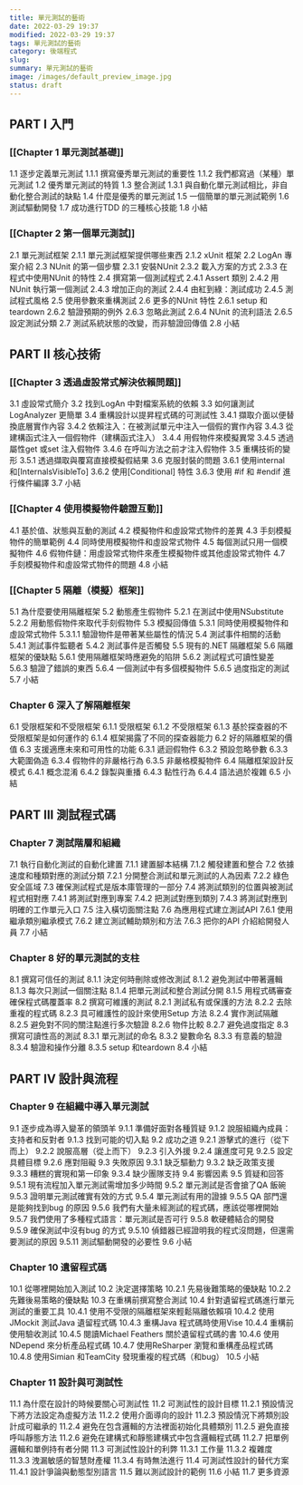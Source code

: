 ```yaml
---
title: 單元測試的藝術
date: 2022-03-29 19:37
modified: 2022-03-29 19:37
tags: 單元測試的藝術
category: 後端程式
slug:
summary: 單元測試的藝術
image: /images/default_preview_image.jpg
status: draft
---
```


## PART I 入門

### [[Chapter 1 單元測試基礎]]
1.1 逐步定義單元測試
1.1.1 撰寫優秀單元測試的重要性
1.1.2 我們都寫過（某種）單元測試
1.2 優秀單元測試的特質
1.3 整合測試
1.3.1 與自動化單元測試相比，非自動化整合測試的缺點
1.4 什麼是優秀的單元測試
1.5 一個簡單的單元測試範例
1.6 測試驅動開發
1.7 成功進行TDD 的三種核心技能
1.8 小結

### [[Chapter 2 第一個單元測試]]
2.1 單元測試框架
2.1.1 單元測試框架提供哪些東西
2.1.2 xUnit 框架
2.2 LogAn 專案介紹
2.3 NUnit 的第一個步驟
2.3.1 安裝NUnit
2.3.2 載入方案的方式
2.3.3 在程式中使用NUnit 的特性
2.4 撰寫第一個測試程式
2.4.1 Assert 類別
2.4.2 用NUnit 執行第一個測試
2.4.3 增加正向的測試
2.4.4 由紅到綠：測試成功
2.4.5 測試程式風格
2.5 使用參數來重構測試
2.6 更多的NUnit 特性
2.6.1 setup 和teardown
2.6.2 驗證預期的例外
2.6.3 忽略此測試
2.6.4 NUnit 的流利語法
2.6.5 設定測試分類
2.7 測試系統狀態的改變，而非驗證回傳值
2.8 小結

## PART II 核心技術

### [[Chapter 3 透過虛設常式解決依賴問題]]
3.1 虛設常式簡介
3.2 找到LogAn 中對檔案系統的依賴
3.3 如何讓測試LogAnalyzer 更簡單
3.4 重構設計以提昇程式碼的可測試性
3.4.1 擷取介面以便替換底層實作內容
3.4.2 依賴注入：在被測試單元中注入一個假的實作內容
3.4.3 從建構函式注入一個假物件（建構函式注入）
3.4.4 用假物件來模擬異常
3.4.5 透過屬性get 或set 注入假物件
3.4.6 在呼叫方法之前才注入假物件
3.5 重構技術的變形
3.5.1 透過擷取與覆寫直接模擬假結果
3.6 克服封裝的問題
3.6.1 使用internal 和[InternalsVisibleTo]
3.6.2 使用[Conditional] 特性
3.6.3 使用 #if 和 #endif 進行條件編譯
3.7 小結

### [[Chapter 4 使用模擬物件驗證互動]]
4.1 基於值、狀態與互動的測試
4.2 模擬物件和虛設常式物件的差異
4.3 手刻模擬物件的簡單範例
4.4 同時使用模擬物件和虛設常式物件
4.5 每個測試只用一個模擬物件
4.6 假物件鏈：用虛設常式物件來產生模擬物件或其他虛設常式物件
4.7 手刻模擬物件和虛設常式物件的問題
4.8 小結

### [[Chapter 5 隔離（模擬）框架]]
5.1 為什麼要使用隔離框架
5.2 動態產生假物件
5.2.1 在測試中使用NSubstitute
5.2.2 用動態假物件來取代手刻假物件
5.3 模擬回傳值
5.3.1 同時使用模擬物件和虛設常式物件
5.3.1.1 驗證物件是帶著某些屬性的情況
5.4 測試事件相關的活動
5.4.1 測試事件監聽者
5.4.2 測試事件是否觸發
5.5 現有的.NET 隔離框架
5.6 隔離框架的優缺點
5.6.1 使用隔離框架時應避免的陷阱
5.6.2 測試程式可讀性變差
5.6.3 驗證了錯誤的東西
5.6.4 一個測試中有多個模擬物件
5.6.5 過度指定的測試
5.7 小結

### Chapter 6 深入了解隔離框架
6.1 受限框架和不受限框架
6.1.1 受限框架
6.1.2 不受限框架
6.1.3 基於探查器的不受限框架是如何運作的
6.1.4 框架揭露了不同的探查器能力
6.2 好的隔離框架的價值
6.3 支援適應未來和可用性的功能
6.3.1 遞迴假物件
6.3.2 預設忽略參數
6.3.3 大範圍偽造
6.3.4 假物件的非嚴格行為
6.3.5 非嚴格模擬物件
6.4 隔離框架設計反模式
6.4.1 概念混淆
6.4.2 錄製與重播
6.4.3 黏性行為
6.4.4 語法過於複雜
6.5 小結

## PART III 測試程式碼

### Chapter 7 測試階層和組織
7.1 執行自動化測試的自動化建置
7.1.1 建置腳本結構
7.1.2 觸發建置和整合
7.2 依據速度和種類對應的測試分類
7.2.1 分開整合測試和單元測試的人為因素
7.2.2 綠色安全區域
7.3 確保測試程式是版本庫管理的一部分
7.4 將測試類別的位置與被測試程式相對應
7.4.1 將測試對應到專案
7.4.2 把測試對應到類別
7.4.3 將測試對應到明確的工作單元入口
7.5 注入橫切面關注點
7.6 為應用程式建立測試API
7.6.1 使用繼承類別繼承模式
7.6.2 建立測試輔助類別和方法
7.6.3 把你的API 介紹給開發人員
7.7 小結

### Chapter 8 好的單元測試的支柱
8.1 撰寫可信任的測試
8.1.1 決定何時刪除或修改測試
8.1.2 避免測試中帶著邏輯
8.1.3 每次只測試一個關注點
8.1.4 把單元測試和整合測試分開
8.1.5 用程式碼審查確保程式碼覆蓋率
8.2 撰寫可維護的測試
8.2.1 測試私有或保護的方法
8.2.2 去除重複的程式碼
8.2.3 具可維護性的設計來使用Setup 方法
8.2.4 實作測試隔離
8.2.5 避免對不同的關注點進行多次驗證
8.2.6 物件比較
8.2.7 避免過度指定
8.3 撰寫可讀性高的測試
8.3.1 單元測試的命名
8.3.2 變數命名
8.3.3 有意義的驗證
8.3.4 驗證和操作分離
8.3.5 setup 和teardown
8.4 小結

## PART IV 設計與流程

### Chapter 9 在組織中導入單元測試
9.1 逐步成為導入變革的領頭羊
9.1.1 準備好面對各種質疑
9.1.2 說服組織內成員：支持者和反對者
9.1.3 找到可能的切入點
9.2 成功之道
9.2.1 游擊式的進行（從下而上）
9.2.2 說服高層（從上而下）
9.2.3 引入外援
9.2.4 讓進度可見
9.2.5 設定具體目標
9.2.6 應對阻礙
9.3 失敗原因
9.3.1 缺乏驅動力
9.3.2 缺乏政策支援
9.3.3 糟糕的實現和第一印象
9.3.4 缺少團隊支持
9.4 影響因素
9.5 質疑和回答
9.5.1 現有流程加入單元測試需增加多少時間
9.5.2 單元測試是否會搶了QA 飯碗
9.5.3 證明單元測試確實有效的方式
9.5.4 單元測試有用的證據
9.5.5 QA 部門還是能夠找到bug 的原因
9.5.6 我們有大量未經測試的程式碼，應該從哪裡開始
9.5.7 我們使用了多種程式語言：單元測試是否可行
9.5.8 軟硬體結合的開發
9.5.9 確保測試中沒有bug 的方式
9.5.10 偵錯器已經證明我的程式沒問題，但還需要測試的原因
9.5.11 測試驅動開發的必要性
9.6 小結

### Chapter 10 遺留程式碼
10.1 從哪裡開始加入測試
10.2 決定選擇策略
10.2.1 先易後難策略的優缺點
10.2.2 先難後易策略的優缺點
10.3 在重構前撰寫整合測試
10.4 針對遺留程式碼進行單元測試的重要工具
10.4.1 使用不受限的隔離框架來輕鬆隔離依賴項
10.4.2 使用JMockit 測試Java 遺留程式碼
10.4.3 重構Java 程式碼時使用Vise
10.4.4 重構前使用驗收測試
10.4.5 閱讀Michael Feathers 關於遺留程式碼的書
10.4.6 使用NDepend 來分析產品程式碼
10.4.7 使用ReSharper 瀏覽和重構產品程式碼
10.4.8 使用Simian 和TeamCity 發現重複的程式碼（和bug）
10.5 小結

### Chapter 11 設計與可測試性
11.1 為什麼在設計的時候要關心可測試性
11.2 可測試性的設計目標
11.2.1 預設情況下將方法設定為虛擬方法
11.2.2 使用介面導向的設計
11.2.3 預設情況下將類別設計成可繼承的
11.2.4 避免在包含邏輯的方法裡面初始化具體類別
11.2.5 避免直接呼叫靜態方法
11.2.6 避免在建構式和靜態建構式中包含邏輯程式碼
11.2.7 把單例邏輯和單例持有者分開
11.3 可測試性設計的利弊
11.3.1 工作量
11.3.2 複雜度
11.3.3 洩漏敏感的智慧財產權
11.3.4 有時無法進行
11.4 可測試性設計的替代方案
11.4.1 設計爭論與動態型別語言
11.5 難以測試設計的範例
11.6 小結
11.7 更多資源
